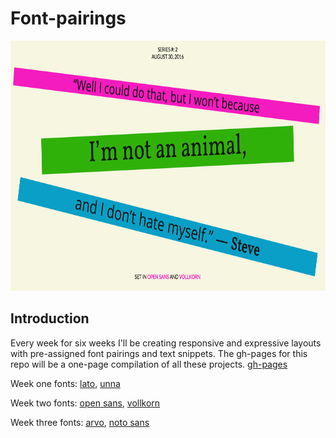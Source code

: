 # Font-pairings

<img src="img/font-pairing.png" alt="font pairing example" height="400" width="700" />

## Introduction
Every week for six weeks I'll be creating responsive and expressive layouts with pre-assigned font pairings and text snippets. The gh-pages for this repo will be a one-page compilation of all these projects. [gh-pages](https://swanie21.github.io/font-pairings/ )

Week one fonts:
[lato](https://fonts.google.com/specimen/Lato?category=Sans+Serif),
[unna](https://fonts.google.com/specimen/Unna?category=Serif,Sans+Serif&query=unna)

Week two fonts:
[open sans](https://fonts.google.com/specimen/Open+Sans),
[vollkorn](https://fonts.google.com/specimen/Vollkorn)

Week three fonts:
[arvo](https://fonts.google.com/specimen/Arvo),
[noto sans](https://fonts.google.com/specimen/Noto+Sans)
